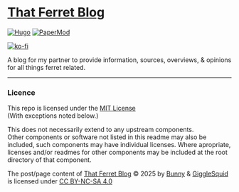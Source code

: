 # [That Ferret Blog](thatferret.blog)

[![Hugo](https://img.shields.io/badge/built_with-hugo-cba6f7?style=for-the-badge&logo=hugo&logoColor=cba6f7&labelColor=363a4f)](https://gohugo.io)
[![PaperMod](https://img.shields.io/badge/adityatelange-hugo--PaperMod-cba6f7?style=for-the-badge&logo=hugo&logoColor=cba6f7&labelColor=363a4f)](https://github.com/adityatelange/hugo-PaperMod)

[![ko-fi](https://ko-fi.com/img/githubbutton_sm.svg)](https://ko-fi.com/W7W819HGZ7)

A blog for my partner to provide information, sources, overviews, & opinions for all things ferret related. 

---

### Licence

This repo is licensed under the [MIT License](LICENSE)<br>
(With exceptions noted below.)

This does not necessarily extend to any upstream components.<br>
Other components or software not listed in this readme may also be included, such components may have individual licenses.
Where apropriate, licenses and/or readmes for other components may be included at the root directory of that component.

The post/page content of [That Ferret Blog](https://thatferret.blog/) © 2025 by [Bunny](https://linktr.ee/thatbunny) & [GiggleSquid](https://github.com/GiggleSquid) is licensed under [CC BY-NC-SA 4.0](https://creativecommons.org/licenses/by-nc-sa/4.0/)
